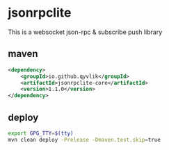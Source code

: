 # jsonrpclite

This is a websocket json-rpc & subscribe push library

## maven

```xml
<dependency>
    <groupId>io.github.qyvlik</groupId>
    <artifactId>jsonrpclite-core</artifactId>
    <version>1.1.0</version>
</dependency>
```

## deploy

```bash
export GPG_TTY=$(tty)
mvn clean deploy -Prelease -Dmaven.test.skip=true
```
